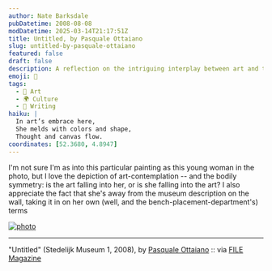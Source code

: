 ```yaml
---
author: Nate Barksdale
pubDatetime: 2008-08-08
modDatetime: 2025-03-14T21:17:51Z
title: Untitled, by Pasquale Ottaiano
slug: untitled-by-pasquale-ottaiano
featured: false
draft: false
description: A reflection on the intriguing interplay between art and the viewer, as captured in a moment of deep contemplation.
emoji: 🎨
tags:
  - 🎨 Art
  - 🌍 Culture
  - 📝 Writing
haiku: |
  In art’s embrace here,  
  She melds with colors and shape,  
  Thought and canvas flow.
coordinates: [52.3680, 4.8947]
---
```


I'm not sure I'm as into this particular painting as this young woman in the photo, but I love the depiction of art-contemplation -- and the bodily symmetry: is the art falling into her, or is she falling into the art? I also appreciate the fact that she's away from the museum description on the wall, taking it in on her own (well, and the bench-placement-department's) terms

[![photo](http://www.culture-making.com/media/Stedelijk_Museum-1.jpg)](http://www.filemagazine.com/thecollection/archives/2008/08/untitled_489.html)

---

"Untitled" (Stedelijk Museum 1, 2008), by [Pasquale Ottaiano](http://web.archive.org/web/20220528093751/http://astinenzacreativa.it/) :: via [FILE Magazine](http://web.archive.org/web/20131023172302/http://www.filemagazine.com:80/thecollection/archives/2008/08/untitled_489.html)
